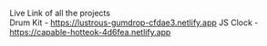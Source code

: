 Live Link of all the projects <br>
Drum Kit - https://lustrous-gumdrop-cfdae3.netlify.app
JS Clock - https://capable-hotteok-4d6fea.netlify.app
